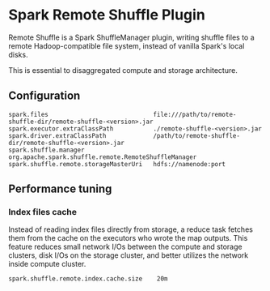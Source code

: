 # Spark Remote Shuffle Plugin

Remote Shuffle is a Spark ShuffleManager plugin, writing shuffle files to a remote Hadoop-compatible file system, instead of vanilla Spark's local disks.

This is essential to disaggregated compute and storage architecture.

## Configuration

```
spark.files                             file:///path/to/remote-shuffle-dir/remote-shuffle-<version>.jar
spark.executor.extraClassPath           ./remote-shuffle-<version>.jar
spark.driver.extraClassPath             /path/to/remote-shuffle-dir/remote-shuffle-<version>.jar
spark.shuffle.manager                   org.apache.spark.shuffle.remote.RemoteShuffleManager
spark.shuffle.remote.storageMasterUri   hdfs://namenode:port
```

## Performance tuning

### Index files cache

Instead of reading index files directly from storage, a reduce task fetches them from the cache on the executors who wrote the map outputs. This feature reduces small network I/Os between the compute and storage clusters, disk I/Os on the storage cluster, and better utilizes the network inside compute cluster.
```
spark.shuffle.remote.index.cache.size    20m
```

